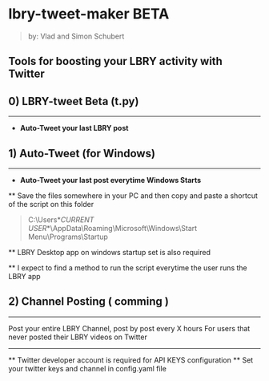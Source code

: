# lbry-tweet-maker BETA

> by: Vlad and Simon Schubert 

## Tools for boosting your LBRY activity with Twitter 

## 0) LBRY-tweet Beta (t.py)
---
- **Auto-Tweet your last LBRY post**  

## 1) Auto-Tweet (for Windows) 
---
- **Auto-Tweet your last post everytime Windows Starts** 

** Save the files somewhere in your PC and then copy and paste a shortcut of the script on this folder
> C:\Users\**CURRENT USER**\AppData\Roaming\Microsoft\Windows\Start Menu\Programs\Startup

** LBRY Desktop app on windows startup set is also required

** I expect to find a method to run the script everytime the user runs the LBRY app

## 2) Channel Posting ( comming ) 
---
Post your entire LBRY Channel, post by post every X hours 
For users that never posted their LBRY videos on Twitter 


---
** Twitter developer account is required for API KEYS configuration
** Set your twitter keys and channel in config.yaml file 
